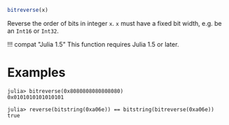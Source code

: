 ```julia
bitreverse(x)
```

Reverse the order of bits in integer `x`. `x` must have a fixed bit width, e.g. be an `Int16` or `Int32`.

!!! compat "Julia 1.5"
    This function requires Julia 1.5 or later.


# Examples

```jldoctest
julia> bitreverse(0x8080808080808080)
0x0101010101010101

julia> reverse(bitstring(0xa06e)) == bitstring(bitreverse(0xa06e))
true
```
